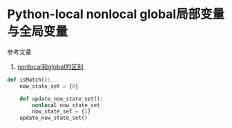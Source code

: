 # Python-local nonlocal global局部变量与全局变量

参考文章

1. [nonlocal和global的区别](https://blog.csdn.net/lyon____/article/details/118387002)

```py
def isMatch():
    now_state_set = {0}

    def update_now_state_set():
        nonlocal now_state_set
        now_state_set = {1}
    update_now_state_set()
```
